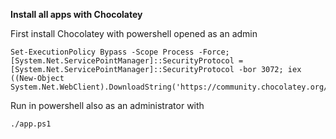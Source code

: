 **Install all apps with Chocolatey**

First install Chocolatey with powershell opened as an admin 

    Set-ExecutionPolicy Bypass -Scope Process -Force; [System.Net.ServicePointManager]::SecurityProtocol = [System.Net.ServicePointManager]::SecurityProtocol -bor 3072; iex ((New-Object System.Net.WebClient).DownloadString('https://community.chocolatey.org/install.ps1'))

Run in powershell also as an administrator with

    ./app.ps1

